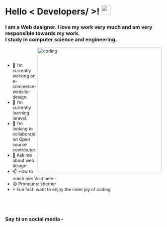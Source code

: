  <h1> Hello < Developers/ >! <img src = "https://raw.githubusercontent.com/MartinHeinz/MartinHeinz/master/wave.gif" width = 30px> </h1>
 <h3>I am a Web designer. I love my work very much and am very responsible towards my work.<br> I study in computer science and engineering.</h4> 
 <img align="right" alt="coding" width="400" src="https://img.freepik.com/free-vector/male-programmer-working-computer-office-wall-with-hanging-reminder-stickers-developer-creating-new-software-interface-coding-programming-system-administrator-designer-character_575670-1159.jpg?size=626&ext=jpg&ga=GA1.2.772650914.1673673636&semt=ais">
<br>


</br>
  
- 🔭 I’m currently working on e-commerce-website-design. <br>
- 🌱 I’m currently learning laravel.<br>
- 👯 I’m looking to collaborate on Open source contributor.<br> 
- 💬 Ask me about web design.<br> 
- 📫 How to reach me: Visit here -<br> 
- 😄 Pronouns: she/her<br> 
- ⚡ Fun fact: want to enjoy the inner joy of coding <br>
 

<br/>




<br/>
<h3>Say hi on social media -</h3>


 
